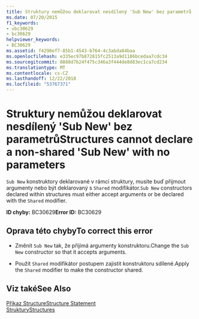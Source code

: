 ```yaml
---
title: Struktury nemůžou deklarovat nesdílený 'Sub New' bez parametrů
ms.date: 07/20/2015
f1_keywords:
- vbc30629
- bc30629
helpviewer_keywords:
- BC30629
ms.assetid: f4298ef7-85b1-4543-b764-4c3abda84baa
ms.openlocfilehash: e335ec97b872815fc2513a9d1186bcedaa7cdc34
ms.sourcegitcommit: 0888d7b24f475c346a3f444de8d83ec1ca7cd234
ms.translationtype: MT
ms.contentlocale: cs-CZ
ms.lasthandoff: 12/22/2018
ms.locfileid: "53767371"
---
```

# <a name="structures-cannot-declare-a-non-shared-sub-new-with-no-parameters"></a><span data-ttu-id="61ad5-102">Struktury nemůžou deklarovat nesdílený 'Sub New' bez parametrů</span><span class="sxs-lookup"><span data-stu-id="61ad5-102">Structures cannot declare a non-shared 'Sub New' with no parameters</span></span>
<span data-ttu-id="61ad5-103">`Sub New` konstruktory deklarované v rámci struktury, musíte buď přijmout argumenty nebo být deklarovaný s `Shared` modifikátor.</span><span class="sxs-lookup"><span data-stu-id="61ad5-103">`Sub New` constructors declared within structures must either accept arguments or be declared with the `Shared` modifier.</span></span>  
  
 <span data-ttu-id="61ad5-104">**ID chyby:** BC30629</span><span class="sxs-lookup"><span data-stu-id="61ad5-104">**Error ID:** BC30629</span></span>  
  
## <a name="to-correct-this-error"></a><span data-ttu-id="61ad5-105">Oprava této chyby</span><span class="sxs-lookup"><span data-stu-id="61ad5-105">To correct this error</span></span>  
  
-   <span data-ttu-id="61ad5-106">Změnit `Sub New` tak, že přijímá argumenty konstruktoru.</span><span class="sxs-lookup"><span data-stu-id="61ad5-106">Change the `Sub New` constructor so that it accepts arguments.</span></span>  
  
-   <span data-ttu-id="61ad5-107">Použít `Shared` modifikátor postupem zajistit konstruktoru sdílené.</span><span class="sxs-lookup"><span data-stu-id="61ad5-107">Apply the `Shared` modifier to make the constructor shared.</span></span>  
  
## <a name="see-also"></a><span data-ttu-id="61ad5-108">Viz také</span><span class="sxs-lookup"><span data-stu-id="61ad5-108">See Also</span></span>  
 [<span data-ttu-id="61ad5-109">Příkaz Structure</span><span class="sxs-lookup"><span data-stu-id="61ad5-109">Structure Statement</span></span>](../../visual-basic/language-reference/statements/structure-statement.md)  
 [<span data-ttu-id="61ad5-110">Struktury</span><span class="sxs-lookup"><span data-stu-id="61ad5-110">Structures</span></span>](../../visual-basic/programming-guide/language-features/data-types/structures.md)
